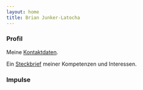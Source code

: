 ```yaml
---
layout: home
title: Brian Junker-Latocha
---
```

### Profil

Meine <a href="/contact">Kontaktdaten</a>.

Ein [Steckbrief](/profile) meiner Kompetenzen und Interessen.
      
<!-- ### Portfolio -->

### Impulse